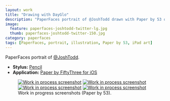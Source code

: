 ```yaml
---
layout: work
title: "Drawing with DayGlo"
description: "PaperFaces portrait of @JoshTodd drawn with Paper by 53 on an iPad."
image: 
  feature: paperfaces-joshtodd-twitter-lg.jpg
  thumb: paperfaces-joshtodd-twitter-150.jpg
category: paperfaces
tags: [PaperFaces, portrait, illustration, Paper by 53, iPad art]
---
```


PaperFaces portrait of <a href="http://twitter.com/JoshTodd">@JoshTodd</a>.

* **Stylus:** [Pencil](http://fiftythree.com/pencil)
* **Application:** [Paper by FiftyThree for iOS](http://www.fiftythree.com/paper)

<figure class="half">
	<a href="{{ site.url }}/images/paperfaces-joshtodd-process-1-lg.jpg"><img src="{{ site.url }}/images/paperfaces-joshtodd-process-1-600.jpg" alt="Work in process screenshot"></a>
	<a href="{{ site.url }}/images/paperfaces-joshtodd-process-2-lg.jpg"><img src="{{ site.url }}/images/paperfaces-joshtodd-process-2-600.jpg" alt="Work in process screenshot"></a>
	<a href="{{ site.url }}/images/paperfaces-joshtodd-process-3-lg.jpg"><img src="{{ site.url }}/images/paperfaces-joshtodd-process-3-600.jpg" alt="Work in process screenshot"></a>
	<a href="{{ site.url }}/images/paperfaces-joshtodd-process-4-lg.jpg"><img src="{{ site.url }}/images/paperfaces-joshtodd-process-4-600.jpg" alt="Work in process screenshot"></a>
	<figcaption>Work in progress screenshots (Paper by 53).</figcaption>
</figure>
